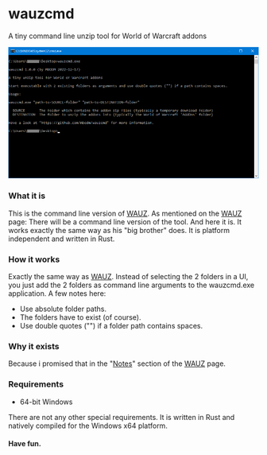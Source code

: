 # wauzcmd
A tiny command line unzip tool for World of Warcraft addons 

![WAUZ](screenshot.png)

### What it is
This is the command line version of [WAUZ](https://github.com/mbodm/wauz). As mentioned on the [WAUZ](https://github.com/mbodm/wauz) page: There will be a command line version of the tool. And here it is. It works exactly the same way as his "big brother" does. It is platform independent and written in Rust.

### How it works
Exactly the same way as [WAUZ](https://github.com/mbodm/wauz). Instead of selecting the 2 folders in a UI, you just add the 2 folders as command line arguments to the wauzcmd.exe application. A few notes here:
- Use absolute folder paths.
- The folders have to exist (of course).
- Use double quotes ("") if a folder path contains spaces.

### Why it exists
Because i promised that in the "[Notes](https://github.com/mbodm/wauz#notes)" section of the [WAUZ](https://github.com/mbodm/wauz) page.

### Requirements

- 64-bit Windows

There are not any other special requirements. It is written in Rust and natively compiled for the Windows x64 platform.

#### Have fun.
